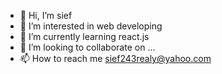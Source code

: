 - 👋 Hi, I’m sief 
- 👀 I’m interested in web developing 
- 🌱 I’m currently learning react.js 
- 💞️ I’m looking to collaborate on ...
- 📫 How to reach me sief243realy@yahoo.com
